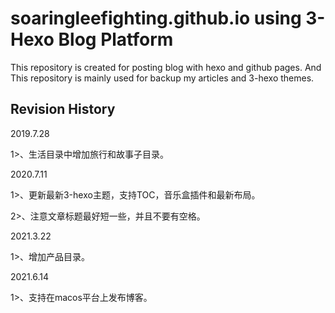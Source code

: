 # soaringleefighting.github.io using 3-Hexo Blog Platform

This repository is created for posting blog with hexo and github pages. And This repository is mainly used for backup my articles and 3-hexo themes.

## Revision History
2019.7.28

1>、生活目录中增加旅行和故事子目录。

2020.7.11

1>、更新最新3-hexo主题，支持TOC，音乐盒插件和最新布局。

2>、注意文章标题最好短一些，并且不要有空格。

2021.3.22

1>、增加产品目录。

2021.6.14

1>、支持在macos平台上发布博客。